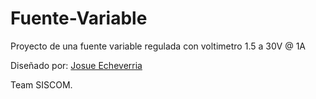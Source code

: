 # Fuente-Variable

Proyecto de una fuente variable regulada con voltimetro 1.5 a 30V @ 1A

Diseñado por: [Josue Echeverria](https://www.facebook.com/josue.echeverria.583)

Team SISCOM.
